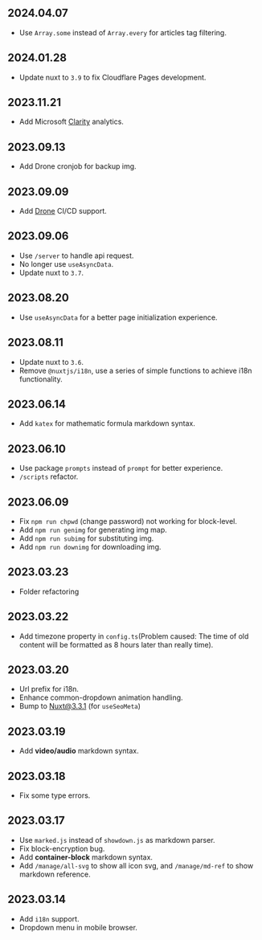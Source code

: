 ## 2024.04.07
* Use `Array.some` instead of `Array.every` for articles tag filtering.

## 2024.01.28
* Update nuxt to `3.9` to fix Cloudflare Pages development.

## 2023.11.21
* Add Microsoft [Clarity](https://clarity.microsoft.com/) analytics.

## 2023.09.13
* Add Drone cronjob for backup img.

## 2023.09.09
* Add [Drone](https://drone.io) CI/CD support.

## 2023.09.06
* Use `/server` to handle api request.
* No longer use `useAsyncData`.
* Update nuxt to `3.7`.

## 2023.08.20
* Use `useAsyncData` for a better page initialization experience.

## 2023.08.11
* Update nuxt to `3.6`.
* Remove `@nuxtjs/i18n`, use a series of simple functions to achieve i18n functionality.

## 2023.06.14
* Add `katex` for mathematic formula markdown syntax.

## 2023.06.10
* Use package `prompts` instead of `prompt` for better experience.
* `/scripts` refactor.

## 2023.06.09
* Fix `npm run chpwd` (change password) not working for block-level.
* Add `npm run genimg` for generating img map.
* Add `npm run subimg` for substituting img.
* Add `npm run downimg` for downloading img.

## 2023.03.23
* Folder refactoring

## 2023.03.22
* Add timezone property in `config.ts`(Problem caused: The time of old content will be formatted as 8 hours later than really time).

## 2023.03.20
* Url prefix for i18n.
* Enhance common-dropdown animation handling.
* Bump to Nuxt@3.3.1 (for `useSeoMeta`)

## 2023.03.19
* Add **video/audio** markdown syntax.

## 2023.03.18
* Fix some type errors.

## 2023.03.17
* Use `marked.js` instead of `showdown.js` as markdown parser.
* Fix block-encryption bug.
* Add **container-block** markdown syntax.
* Add `/manage/all-svg` to show all icon svg, and `/manage/md-ref` to show markdown reference.

## 2023.03.14
* Add `i18n` support.
* Dropdown menu in mobile browser.